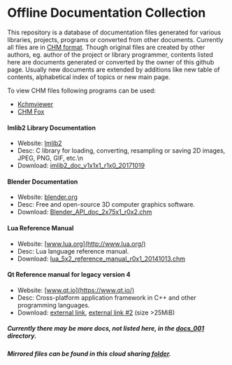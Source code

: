 # Offline Documentation Collection

This repository is a database of documentation files generated for various libraries, projects, programs or converted from other documents.
Currently all files are in [CHM format](https://en.wikipedia.org/wiki/Microsoft_Compiled_HTML_Help).
Though original files are created by other authors, eg. author of the project or library programmer, contents listed here are documents generated or converted by the owner of this github page. Usually new documents are extended by additions like new table of contents, alphabetical index of topics or new main page.

To view CHM files following programs can be used:
- [Kchmviewer](http://www.ulduzsoft.com/kchmviewer)
- [CHM Fox](https://addons.mozilla.org/en-US/firefox/addon/chmfox/)

#### Imlib2 Library Documentation
+ Website: [Imlib2](https://docs.enlightenment.org/api/imlib2/html/)
+ Desc: C library for loading, converting, resampling or saving 2D images, JPEG, PNG, GIF, etc.\n
+ Download: [imlib2_doc_v1x1x1_r1x0_20171019](docs_001/imlib2_doc_v1x1x1_r1x0_20171019.chm)

#### Blender Documentation
+ Website: [blender.org](http://blender.org/)
+ Desc: Free and open-source 3D computer graphics software.
+ Download: [Blender_API_doc_2x75x1_r0x2.chm](docs_001/Blender_API_doc_2x75x1_r0x2.chm)

#### Lua Reference Manual
+ Website: [www.lua.org](http://www.lua.org/)
+ Desc: Lua language reference manual.
+ Download: [lua_5x2_reference_manual_r0x1_20141013.chm](docs_001/lua_5x2_reference_manual_r0x1_20141013.chm)

#### Qt Reference manual for legacy version 4
+ Website: [www.qt.io](https://www.qt.io/)
+ Desc: Cross-platform application framework in C++ and other programming languages.
+ Download: [external link](https://mega.co.nz/#!8N0xxBQR!eIKBd2s7R8WFgKjZC4Ru4awXCzLWNdioi3IL81bE7BI), [external link #2](https://drive.google.com/file/d/0BzRpzj5lYe0YTlVpdVE0N0l4MDA/view?usp=sharing) (size >25MiB)


##### Currently there may be more docs, not listed here, in the [docs_001](docs_001) directory.
##### Mirrored files can be found in this cloud sharing [folder](https://drive.google.com/drive/folders/0BzRpzj5lYe0YaXNoSnlyUGNnWFE?usp=sharing).
